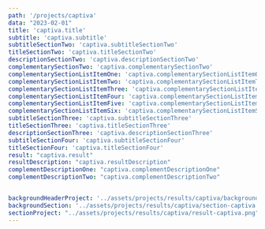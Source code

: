 ```yaml
---
path: '/projects/captiva'
data: "2023-02-01"
title: 'captiva.title'
subtitle: 'captiva.subtitle'
subtitleSectionTwo: 'captiva.subtitleSectionTwo'
titleSectionTwo: 'captiva.titleSectionTwo'
descriptionSectionTwo: 'captiva.descriptionSectionTwo'
complementarySectionTwo: 'captiva.complementarySectionTwo'
complementarySectionListItemOne: 'captiva.complementarySectionListItemOne'
complementarySectionListItemTwo: 'captiva.complementarySectionListItemTwo'
complementarySectionListItemThree: 'captiva.complementarySectionListItemThree'
complementarySectionListItemFour: 'captiva.complementarySectionListItemFour'
complementarySectionListItemFive: 'captiva.complementarySectionListItemFive'
complementarySectionListItemSix: 'captiva.complementarySectionListItemSix'
subtitleSectionThree: 'captiva.subtitleSectionThree'
titleSectionThree: 'captiva.titleSectionThree'
descriptionSectionThree: 'captiva.descriptionSectionThree'
subtitleSectionFour: 'captiva.subtitleSectionFour'
titleSectionFour: 'captiva.titleSectionFour'
result: "captiva.result"
resultDescription: "captiva.resultDescription"
complementDescriptionOne: "captiva.complementDescriptionOne"
complementDescriptionTwo: "captiva.complementDescriptionTwo"


backgroundHeaderProject: '../assets/projects/results/captiva/background-captiva-header.png'
backgroundSection: '../assets/projects/results/captiva/section-captiva.png'
sectionProject: "../assets/projects/results/captiva/result-captiva.png"
---
```

